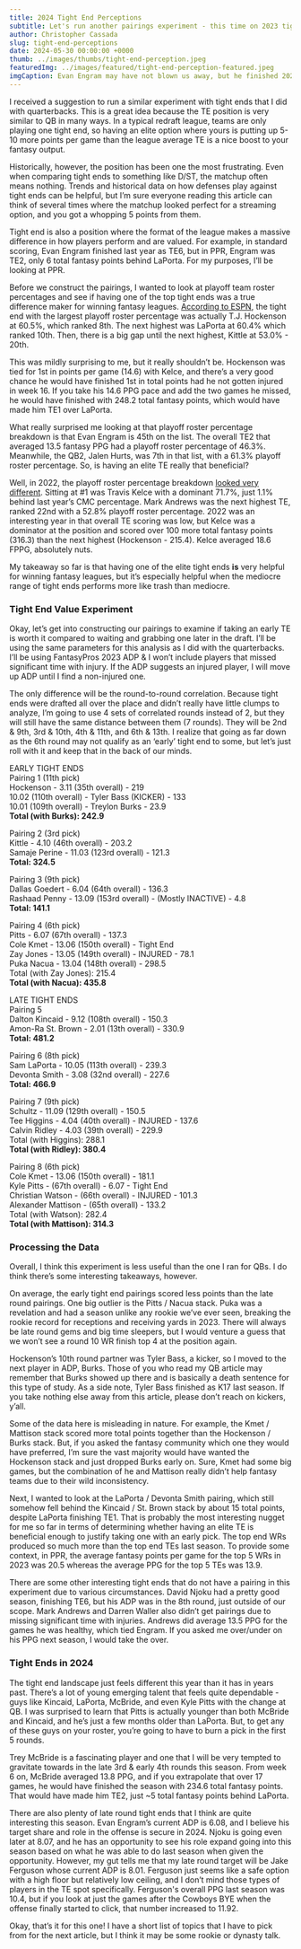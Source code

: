 ```yaml
---
title: 2024 Tight End Perceptions
subtitle: Let's run another pairings experiment - this time on 2023 tight ends. Is the landscape of TE changing?
author: Christopher Cassada
slug: tight-end-perceptions
date: 2024-05-30 00:00:00 +0000
thumb: ../images/thumbs/tight-end-perception.jpeg
featuredImg: ../images/featured/tight-end-perception-featured.jpeg
imgCaption: Evan Engram may have not blown us away, but he finished 2023 as the TE2 in PPR
---
```


I received a suggestion to run a similar experiment with tight ends that I did with quarterbacks. This is a great idea because the TE position is very similar to QB in many ways. In a typical redraft league, teams are only playing one tight end, so having an elite option where yours is putting up 5-10 more points per game than the league average TE is a nice boost to your fantasy output.

Historically, however, the position has been one the most frustrating. Even when comparing tight ends to something like D/ST, the matchup often means nothing. Trends and historical data on how defenses play against tight ends can be helpful, but I’m sure everyone reading this article can think of several times where the matchup looked perfect for a streaming option, and you got a whopping 5 points from them.

Tight end is also a position where the format of the league makes a massive difference in how players perform and are valued. For example, in standard scoring, Evan Engram finished last year as TE6, but in PPR, Engram was TE2, only 6 total fantasy points behind LaPorta. For my purposes, I’ll be looking at PPR.

Before we construct the pairings, I wanted to look at playoff team roster percentages and see if having one of the top tight ends was a true difference maker for winning fantasy leagues. [According to ESPN](https://www.espn.com/fantasy/football/story/_/id/39104508/fantasy-football-playoffs-2023-most-common-players-rosters), the tight end with the largest playoff roster percentage was actually T.J. Hockenson at 60.5%, which ranked 8th. The next highest was LaPorta at 60.4% which ranked 10th. Then, there is a big gap until the next highest, Kittle at 53.0% - 20th.

This was mildly surprising to me, but it really shouldn’t be. Hockenson was tied for 1st in points per game (14.6) with Kelce, and there’s a very good chance he would have finished 1st in total points had he not gotten injured in week 16. If you take his 14.6 PPG pace and add the two games he missed, he would have finished with 248.2 total fantasy points, which would have made him TE1 over LaPorta.

What really surprised me looking at that playoff roster percentage breakdown is that Evan Engram is 45th on the list. The overall TE2 that averaged 13.5 fantasy PPG had a playoff roster percentage of 46.3%. Meanwhile, the QB2, Jalen Hurts, was 7th in that list, with a 61.3% playoff roster percentage. So, is having an elite TE really that beneficial?

Well, in 2022, the playoff roster percentage breakdown [looked very different](https://www.espn.com/fantasy/football/story/_/id/35246717/jalen-hurts-travis-kelce-most-common-espn-fantasy-football-playoff-players). Sitting at #1 was Travis Kelce with a dominant 71.7%, just 1.1% behind last year’s CMC percentage. Mark Andrews was the next highest TE, ranked 22nd with a 52.8% playoff roster percentage. 2022 was an interesting year in that overall TE scoring was low, but Kelce was a dominator at the position and scored over 100 more total fantasy points (316.3) than the next highest (Hockenson - 215.4). Kelce averaged 18.6 FPPG, absolutely nuts.

My takeaway so far is that having one of the elite tight ends **is** very helpful for winning fantasy leagues, but it’s especially helpful when the mediocre range of tight ends performs more like trash than mediocre.

### Tight End Value Experiment

Okay, let’s get into constructing our pairings to examine if taking an early TE is worth it compared to waiting and grabbing one later in the draft. I’ll be using the same parameters for this analysis as I did with the quarterbacks. I’ll be using FantasyPros 2023 ADP & I won’t include players that missed significant time with injury. If the ADP suggests an injured player, I will move up ADP until I find a non-injured one.

The only difference will be the round-to-round correlation. Because tight ends were drafted all over the place and didn’t really have little clumps to analyze, I’m going to use 4 sets of correlated rounds instead of 2, but they will still have the same distance between them (7 rounds). They will be 2nd & 9th, 3rd & 10th, 4th & 11th, and 6th & 13th. I realize that going as far down as the 6th round may not qualify as an ‘early’ tight end to some, but let’s just roll with it and keep that in the back of our minds.

EARLY TIGHT ENDS  
Pairing 1 (11th pick)  
Hockenson - 3.11 (35th overall) - 219  
10.02 (110th overall) - Tyler Bass (KICKER) - 133  
10.01 (109th overall) - Treylon Burks - 23.9  
**Total (with Burks): 242.9**  

Pairing 2 (3rd pick)  
Kittle - 4.10 (46th overall) - 203.2  
Samaje Perine - 11.03 (123rd overall) - 121.3  
**Total: 324.5**  

Pairing 3 (9th pick)  
Dallas Goedert - 6.04 (64th overall) - 136.3  
Rashaad Penny - 13.09 (153rd overall) - (Mostly INACTIVE) - 4.8  
**Total: 141.1**  

Pairing 4 (6th pick)  
Pitts - 6.07 (67th overall) - 137.3  
Cole Kmet - 13.06 (150th overall) - Tight End  
Zay Jones - 13.05 (149th overall) - INJURED - 78.1  
Puka Nacua - 13.04 (148th overall) - 298.5  
Total (with Zay Jones): 215.4  
**Total (with Nacua): 435.8**  

                                                                                                                                                                                                                                                                                                                                                                                                                                                                                                                   
LATE TIGHT ENDS  
Pairing 5  
Dalton Kincaid - 9.12 (108th overall) - 150.3  
Amon-Ra St. Brown - 2.01 (13th overall) - 330.9  
**Total: 481.2**  

Pairing 6 (8th pick)  
Sam LaPorta - 10.05 (113th overall) - 239.3  
Devonta Smith - 3.08 (32nd overall) - 227.6  
**Total: 466.9**  

Pairing 7 (9th pick)  
Schultz - 11.09 (129th overall) - 150.5  
Tee Higgins - 4.04 (40th overall) - INJURED - 137.6  
Calvin Ridley - 4.03 (39th overall) - 229.9  
Total (with Higgins): 288.1  
**Total (with Ridley): 380.4**  

Pairing 8 (6th pick)  
Cole Kmet - 13.06 (150th overall) - 181.1  
Kyle Pitts - (67th overall) - 6.07 - Tight End  
Christian Watson - (66th overall) - INJURED - 101.3  
Alexander Mattison - (65th overall) - 133.2  
Total (with Watson): 282.4  
**Total (with Mattison): 314.3**  

### Processing the Data

Overall, I think this experiment is less useful than the one I ran for QBs. I do think there’s some interesting takeaways, however.

On average, the early tight end pairings scored less points than the late round pairings. One big outlier is the Pitts / Nacua stack. Puka was a revelation and had a season unlike any rookie we’ve ever seen, breaking the rookie record for receptions and receiving yards in 2023. There will always be late round gems and big time sleepers, but I would venture a guess that we won’t see a round 10 WR finish top 4 at the position again.

Hockenson’s 10th round partner was Tyler Bass, a kicker, so I moved to the next player in ADP, Burks. Those of you who read my QB article may remember that Burks showed up there and is basically a death sentence for this type of study. As a side note, Tyler Bass finished as K17 last season. If you take nothing else away from this article, please don’t reach on kickers, y’all.

Some of the data here is misleading in nature. For example, the Kmet / Mattison stack scored more total points together than the Hockenson / Burks stack. But, if you asked the fantasy community which one they would have preferred, I’m sure the vast majority would have wanted the Hockenson stack and just dropped Burks early on. Sure, Kmet had some big games, but the combination of he and Mattison really didn’t help fantasy teams due to their wild inconsistency.

Next, I wanted to look at the LaPorta / Devonta Smith pairing, which still somehow fell behind the Kincaid / St. Brown stack by about 15 total points, despite LaPorta finishing TE1. That is probably the most interesting nugget for me so far in terms of determining whether having an elite TE is beneficial enough to justify taking one with an early pick. The top end WRs produced so much more than the top end TEs last season. To provide some context, in PPR, the average fantasy points per game for the top 5 WRs in 2023 was 20.5 whereas the average PPG for the top 5 TEs was 13.9.

There are some other interesting tight ends that do not have a pairing in this experiment due to various circumstances. David Njoku had a pretty good season, finishing TE6, but his ADP was in the 8th round, just outside of our scope. Mark Andrews and Darren Waller also didn’t get pairings due to missing significant time with injuries. Andrews did average 13.5 PPG for the games he was healthy, which tied Engram. If you asked me over/under on his PPG next season, I would take the over.

### Tight Ends in 2024

The tight end landscape just feels different this year than it has in years past. There’s a lot of young emerging talent that feels quite dependable - guys like Kincaid, LaPorta, McBride, and even Kyle Pitts with the change at QB. I was surprised to learn that Pitts is actually younger than both McBride and Kincaid, and he’s just a few months older than LaPorta. But, to get any of these guys on your roster, you’re going to have to burn a pick in the first 5 rounds.

Trey McBride is a fascinating player and one that I will be very tempted to gravitate towards in the late 3rd & early 4th rounds this season. From week 6 on, McBride averaged 13.8 PPG, and if you extrapolate that over 17 games, he would have finished the season with 234.6 total fantasy points. That would have made him TE2, just ~5 total fantasy points behind LaPorta.

There are also plenty of late round tight ends that I think are quite interesting this season. Evan Engram’s current ADP is 6.08, and I believe his target share and role in the offense is secure in 2024. Njoku is going even later at 8.07, and he has an opportunity to see his role expand going into this season based on what he was able to do last season when given the opportunity. However, my gut tells me that my late round target will be Jake Ferguson whose current ADP is 8.01. Ferguson just seems like a safe option with a high floor but relatively low ceiling, and I don’t mind those types of players in the TE spot specifically. Ferguson's overall PPG last season was 10.4, but if you look at just the games after the Cowboys BYE when the offense finally started to click, that number increased to 11.92.

Okay, that’s it for this one! I have a short list of topics that I have to pick from for the next article, but I think it may be some rookie or dynasty talk.